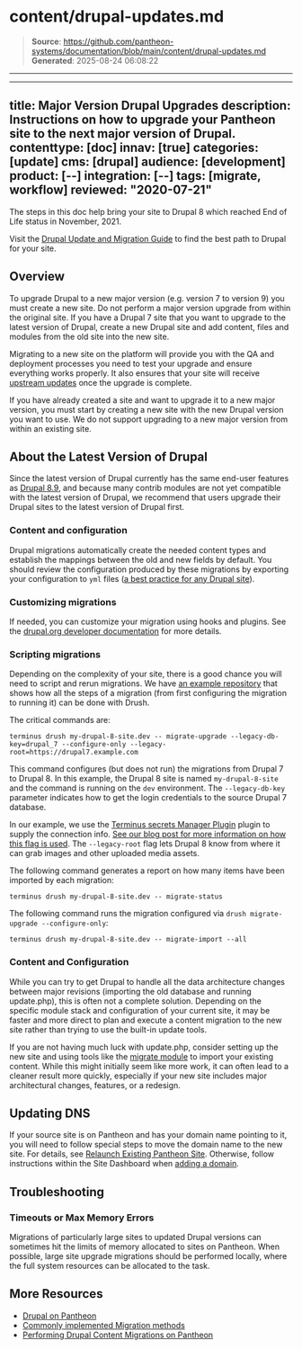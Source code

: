 # content/drupal-updates.md

> **Source**: https://github.com/pantheon-systems/documentation/blob/main/content/drupal-updates.md
> **Generated**: 2025-08-24 06:08:22

---

---
title: Major Version Drupal Upgrades
description: Instructions on how to upgrade your Pantheon site to the next major version of Drupal.
contenttype: [doc]
innav: [true]
categories: [update]
cms: [drupal]
audience: [development]
product: [--]
integration: [--]
tags: [migrate, workflow]
reviewed: "2020-07-21"
---

<Alert title="Deprecated" type="info" icon="drupal">

The steps in this doc help bring your site to Drupal 8 which reached End of Life status in November, 2021.

Visit the [Drupal Update and Migration Guide](/drupal-migration) to find the best path to Drupal for your site.

</Alert>

## Overview

To upgrade Drupal to a new major version (e.g. version 7 to version 9) you must create a new site. Do not perform a major version upgrade from within the original site. If you have a Drupal 7 site that you want to upgrade to the latest version of Drupal, create a new Drupal site and add content, files and modules from the old site into the new site.

Migrating to a new site on the platform will provide you with the QA and deployment processes you need to test your upgrade and ensure everything works properly. It also ensures that your site will receive [upstream updates](/core-updates) once the upgrade is complete.

<Alert title="Warning" type="danger">
If you have already created a site and want to upgrade it to a new major version, you must start by creating a new site with the new Drupal version you want to use. We do not support upgrading to a new major version from within an existing site.
</Alert>

## About the Latest Version of Drupal

Since the latest version of Drupal currently has the same end-user features as [Drupal 8.9](https://www.drupal.org/project/drupal/releases/8.9.0), and because many contrib modules are not yet compatible with the latest version of Drupal, we recommend that users upgrade their Drupal sites to the latest version of Drupal first. 

### Content and configuration

Drupal migrations automatically create the needed content types and establish the mappings between the old and new fields by default. You should review the configuration produced by these migrations by exporting your configuration to `yml` files ([a best practice for any Drupal site](/drupal-configuration-management)).

### Customizing migrations

If needed, you can customize your migration using hooks and plugins. See the [drupal.org developer documentation](https://www.drupal.org/node/2127611) for more details.

### Scripting migrations

Depending on the complexity of your site, there is a good chance you will need to script and rerun migrations.
We have [an example repository](https://github.com/stevector/migrate_pantheon) that shows how all the steps of a migration (from first configuring the migration to running it) can be done with Drush.

The critical commands are:

```bash{promptUser: user}
terminus drush my-drupal-8-site.dev -- migrate-upgrade --legacy-db-key=drupal_7 --configure-only --legacy-root=https://drupal7.example.com
```

This command configures (but does not run) the migrations from Drupal 7 to Drupal 8. In this example, the Drupal 8 site is named `my-drupal-8-site` and the command is running on the `dev` environment. The `--legacy-db-key` parameter indicates how to get the login credentials to the source Drupal 7 database. 

In our example, we use the [Terminus secrets Manager Plugin](https://github.com/pantheon-systems/terminus-secrets-manager-plugin) plugin to supply the connection info. [See our blog post for more information on how this flag is used](https://pantheon.io/blog/running-drupal-8-data-migrations-pantheon-through-drush). The `--legacy-root` flag lets Drupal 8 know from where it can grab images and other uploaded media assets.

The following command generates a report on how many items have been imported by each migration:

```bash{promptUser: user}
terminus drush my-drupal-8-site.dev -- migrate-status
```

The following command runs the migration configured via `drush migrate-upgrade --configure-only`:

```bash{promptUser: user}
terminus drush my-drupal-8-site.dev -- migrate-import --all
```

### Content and Configuration

While you can try to get Drupal to handle all the data architecture changes between major revisions (importing the old database and running update.php), this is often not a complete solution. Depending on the specific module stack and configuration of your current site, it may be faster and more direct to plan and execute a content migration to the new site rather than trying to use the built-in update tools.

If you are not having much luck with update.php, consider setting up the new site and using tools like the [migrate module](https://www.drupal.org/project/migrate) to import your existing content. While this might initially seem like more work, it can often lead to a cleaner result more quickly, especially if your new site includes major architectural changes, features, or a redesign.

## Updating DNS

If your source site is on Pantheon and has your domain name pointing to it, you will need to follow special steps to move the domain name to the new site. For details, see [Relaunch Existing Pantheon Site](/relaunch). Otherwise, follow instructions within the Site Dashboard when [adding a domain](/guides/launch/domains).

## Troubleshooting

### Timeouts or Max Memory Errors

Migrations of particularly large sites to updated Drupal versions can sometimes hit the limits of memory allocated to sites on Pantheon. When possible, large site upgrade migrations should be performed locally, where the full system resources can be allocated to the task.

## More Resources

- [Drupal on Pantheon](/drupal)
- [Commonly implemented Migration methods](https://www.drupal.org/node/1132582)
- [Performing Drupal Content Migrations on Pantheon](https://pantheon.io/blog/performing-drupal-content-migrations-pantheon)
